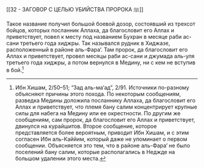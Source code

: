 [[32 - ЗАГОВОР С ЦЕЛЬЮ УБИЙСТВА ПРОРОКА ﷺ]]

Такое название получил большой боевой дозор, состоявший из трехсот бойцов, которых посланник Аллаха, да благословит его Аллах и приветствует, повел к месту под названием Бухран в месяце раби ас-сани третьего года хиджры. Так назывался рудник в Хиджазе, расположенный в районе аль-Фара‘. Там пророк, да благословит его Аллах и приветствует, провел месяцы раби ас-сани и джумада аль-уля третьего года хиджры, а потом вернулся в Медину, ни с кем не вступив в бой.[^1]

[^1]: Ибн Хишам, 2/50–51; “Зад аль-ма‘ад”, 2/91. Источники по-разному объясняют причины этого похода. По некоторым сообщениям, разведка Медины доложила посланнику Аллаха, да благословит его Аллах и приветствует, что племя бану салим концентрирует крупные силы для набега на Медину или ее окрестности. По другим же сообщениям, сам пророк, да благословит его Аллах и приветствует, двинулся на курайшитов. Второе сообщение, которое представляется более вероятным, приводит Ибн Хишам, и с этим согласен Ибн аль-Каййим, который даже не упоминает о первом сообщении. Объясняется это тем, что в районе аль-Фара‘ не было поселений бану салим, которые располагались в Неджде на большом удалении этого места.

